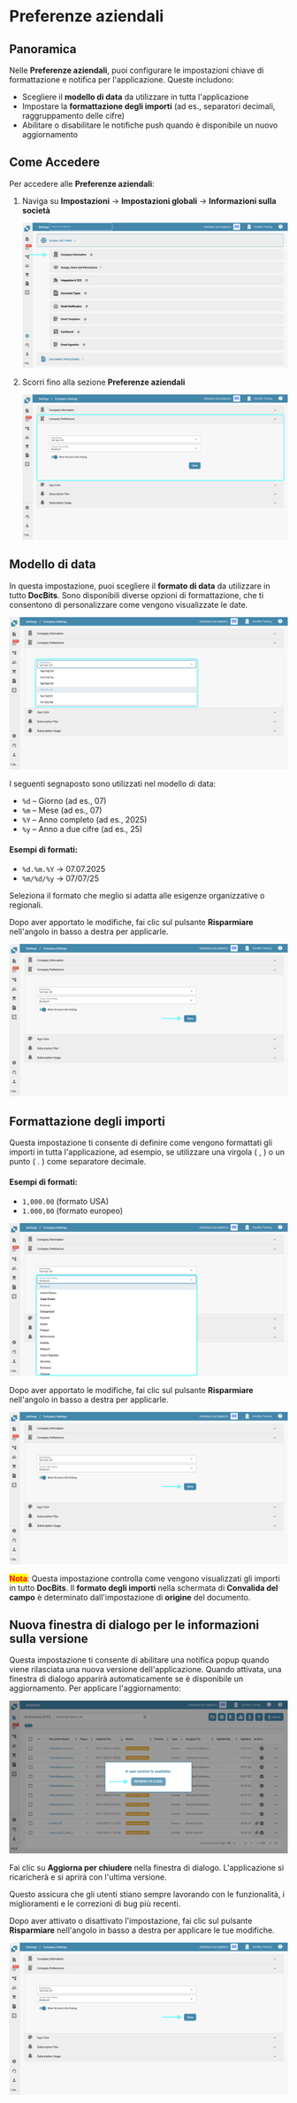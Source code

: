 # Preferenze aziendali

## Panoramica

Nelle **Preferenze aziendali**, puoi configurare le impostazioni chiave di formattazione e notifica per l'applicazione. Queste includono:

* Scegliere il **modello di data** da utilizzare in tutta l'applicazione
* Impostare la **formattazione degli importi** (ad es., separatori decimali, raggruppamento delle cifre)
* Abilitare o disabilitare le notifiche push quando è disponibile un nuovo aggiornamento

## Come Accedere

Per accedere alle **Preferenze aziendali**:

1.  Naviga su **Impostazioni** → **Impostazioni globali** → **Informazioni sulla società**

    ![](https://raw.githubusercontent.com/Fellow-Consulting-AG/docbits/refs/heads/main/readme/.gitbook/assets/settings_company_information.png)
2.  Scorri fino alla sezione **Preferenze aziendali**

    ![](https://raw.githubusercontent.com/Fellow-Consulting-AG/docbits/refs/heads/main/readme/.gitbook/assets/company_preferences_1.png)

## Modello di data

In questa impostazione, puoi scegliere il **formato di data** da utilizzare in tutto **DocBits**. Sono disponibili diverse opzioni di formattazione, che ti consentono di personalizzare come vengono visualizzate le date.

![](https://raw.githubusercontent.com/Fellow-Consulting-AG/docbits/refs/heads/main/readme/.gitbook/assets/company_preferences_2.png)

I seguenti segnaposto sono utilizzati nel modello di data:

* `%d` – Giorno (ad es., 07)
* `%m` – Mese (ad es., 07)
* `%Y` – Anno completo (ad es., 2025)
* `%y` – Anno a due cifre (ad es., 25)

#### **Esempi di formati:**

* `%d.%m.%Y` → 07.07.2025
* `%m/%d/%y` → 07/07/25

Seleziona il formato che meglio si adatta alle esigenze organizzative o regionali.

Dopo aver apportato le modifiche, fai clic sul pulsante **Risparmiare** nell'angolo in basso a destra per applicarle.

![](https://raw.githubusercontent.com/Fellow-Consulting-AG/docbits/refs/heads/main/readme/.gitbook/assets/company_preferences_5.png)

## Formattazione degli importi

Questa impostazione ti consente di definire come vengono formattati gli importi in tutta l'applicazione, ad esempio, se utilizzare una virgola ( , ) o un punto ( . ) come separatore decimale.

#### **Esempi di formati:**

* `1,000.00` (formato USA)
* `1.000,00` (formato europeo)

![](https://raw.githubusercontent.com/Fellow-Consulting-AG/docbits/refs/heads/main/readme/.gitbook/assets/company_preferences_3.png)

Dopo aver apportato le modifiche, fai clic sul pulsante **Risparmiare** nell'angolo in basso a destra per applicarle.

![](https://raw.githubusercontent.com/Fellow-Consulting-AG/docbits/refs/heads/main/readme/.gitbook/assets/company_preferences_5.png)

<mark style="color:red;">**Nota**</mark>: Questa impostazione controlla come vengono visualizzati gli importi in tutto **DocBits**. Il **formato degli importi** nella schermata di **Convalida del campo** è determinato dall'impostazione di **origine** del documento.

## Nuova finestra di dialogo per le informazioni sulla versione

Questa impostazione ti consente di abilitare una notifica popup quando viene rilasciata una nuova versione dell'applicazione. Quando attivata, una finestra di dialogo apparirà automaticamente se è disponibile un aggiornamento. Per applicare l'aggiornamento:

![](https://raw.githubusercontent.com/Fellow-Consulting-AG/docbits/refs/heads/main/readme/.gitbook/assets/company_preferences_4.png)

Fai clic su **Aggiorna per chiudere** nella finestra di dialogo. L'applicazione si ricaricherà e si aprirà con l'ultima versione.

Questo assicura che gli utenti stiano sempre lavorando con le funzionalità, i miglioramenti e le correzioni di bug più recenti.

Dopo aver attivato o disattivato l'impostazione, fai clic sul pulsante **Risparmiare** nell'angolo in basso a destra per applicare le tue modifiche.

![](https://raw.githubusercontent.com/Fellow-Consulting-AG/docbits/refs/heads/main/readme/.gitbook/assets/company_preferences_5.png)
